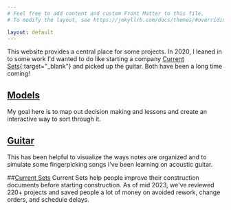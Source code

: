 ```yaml
---
# Feel free to add content and custom Front Matter to this file.
# To modify the layout, see https://jekyllrb.com/docs/themes/#overriding-theme-defaults

layout: default
---
```


This website provides a central place for some projects. In 2020, I leaned in to some work I'd wanted to do like starting a company [Current Sets](https://currentsets.com/){:target="_blank"} and picked up the guitar. Both have been a long time coming!

## [Models](/site/models/)
My goal here is to map out decision making and lessons and create an interactive way to sort through it.

## [Guitar](/site/guitar/)
This has been helpful to visualize the ways notes are organized and to simulate some fingerpicking songs I've been learning on acoustic guitar.

##[Current Sets](/site/cs/)
Current Sets help people improve their construction documents before starting construction. As of mid 2023, we've reviewed 220+ projects and saved people a lot of money on avoided rework, change orders, and schedule delays.
